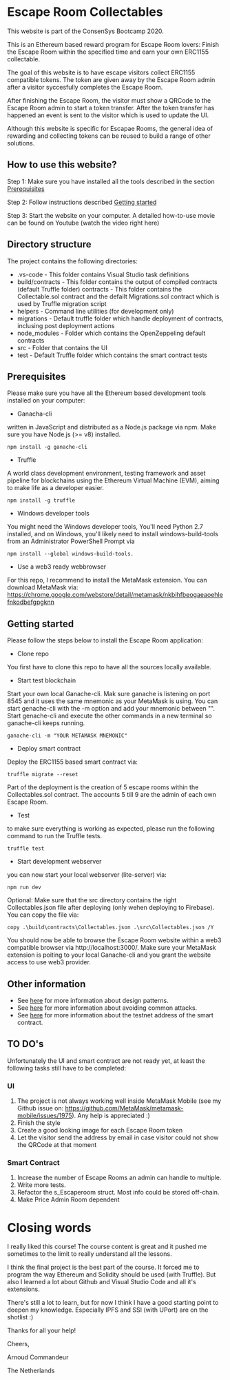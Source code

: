 # Escape Room Collectables

This website is part of the ConsenSys Bootcamp 2020.

This is an Ethereum based reward program for Escape Room lovers: Finish the Escape Room within the specified time and earn your own ERC1155 collectable.

The goal of this website is to have escape visitors collect ERC1155 compatible tokens. The token are given away by the Escape Room admin after a visitor syccesfully completes the Escape Room.

After finishing the Escape Room, the visitor must show a QRCode to the Escape Room admin to start a token transfer. After the token transfer has happened an event is sent to the visitor which is used to update the UI.

Although this website is specific for Escapae Rooms, the general idea of rewarding and collecting tokens can be reused to build a range of other solutions.

## How to use this website?

Step 1: Make sure you have installed all the tools described in the section [Prerequisites](#Prerequisites)

Step 2: Follow instructions described [Getting started](#Getting-started)

Step 3: Start the website on your computer. A detailed how-to-use movie can be found on Youtube (watch the video right here)

## Directory structure

The project contains the following directories:

- .vs-code - This folder contains Visual Studio task definitions
- build/contracts - This folder contains the output of compiled contracts (default Truffle folder)
contracts - This folder contains the Collectable.sol contract and the defailt Migrations.sol contract which is used by Truffle migration script
- helpers - Command line utilities (for development only)
- migrations - Default truffle folder which handle deployment of contracts, inclusing post deployment actions
- node_modules - Folder which contains the OpenZeppeling default contracts
- src - Folder that contains the UI
- test - Default Truffle folder which contains the smart contract tests


## Prerequisites

Please make sure you have all the Ethereum based development tools installed on your computer: 

- Ganacha-cli

written in JavaScript and distributed as a Node.js package via npm. Make sure you have Node.js (>= v8) installed.
```
npm install -g ganache-cli
```

- Truffle

A world class development environment, testing framework and asset pipeline for blockchains using the Ethereum Virtual Machine (EVM), aiming to make life as a developer easier.
```
npm install -g truffle
```

- Windows developer tools

You might need the Windows developer tools, You'll need Python 2.7 installed, and on Windows, you'll likely need to install windows-build-tools from an Administrator PowerShell Prompt via 
```
npm install --global windows-build-tools.
```

- Use a web3 ready webbrowser

For this repo, I recommend to install the MetaMask extension. You can download MetaMask via: https://chrome.google.com/webstore/detail/metamask/nkbihfbeogaeaoehlefnkodbefgpgknn


## Getting started

Please follow the steps below to install the Escape Room application:

- Clone repo

You first have to clone this repo to have all the sources locally available.

- Start test blockchain

Start your own local Ganache-cli. Mak sure ganache is listening on port 8545 and it uses the same mnemonic as your MetaMask is using. You can start genache-cli with the -m option and add your mnemonic between "". Start genache-cli and execute the other commands in a new terminal so ganache-cli keeps running.
```
ganache-cli -m "YOUR METAMASK MNEMONIC"
```

- Deploy smart contract

Deploy the ERC1155 based smart contract via:
```
truffle migrate --reset
```
Part of the deployment is the creation of 5 escape rooms within the Collectables.sol contract. The accounts 5 till 9 are the admin of each own Escape Room.

- Test 

to make sure everything is working as expected, please run the following command to run the Truffle tests.
```
truffle test
```
- Start development webserver

you can now start your local webserver (lite-server) via:
```
npm run dev
```


Optional: Make sure that the src directory contains the right Collectables.json file after deploying (only wehen deploying to Firebase). You can copy the file via:

```
copy .\build\contracts\Collectables.json .\src\Collectables.json /Y
```

You should now be able to browse the Escape Room website within a web3 compatible browser via http://localhost:3000/. Make sure your MetaMask extension is poiting to your local Ganache-cli and you grant the website access to use web3 provider.

## Other information

- See [here](./design_patterns_decisions.md) for more information about design patterns.
- See [here](./avoiding_common_attacks.md) for more information about avoiding common attacks.
- See [here](./deployed_address.txt) for more information about the testnet address of the smart contract.

## TO DO's

Unfortunately the UI and smart contract are not ready yet, at least the following tasks still have to be completed:

### UI
1. The project is not always working well inside MetaMask Mobile (see my Github issue on: https://github.com/MetaMask/metamask-mobile/issues/1975). Any help is appreciated :)
2. Finish the style
3. Create a good looking image for each Escape Room token
4. Let the visitor send the address by email in case visitor could not show the QRCode at that moment


### Smart Contract
1. Increase the number of Escape Rooms an admin can handle to multiple.
2. Write more tests.
3. Refactor the s_Escaperoom struct. Most info could be stored off-chain.
4. Make Price Admin Room dependent

# Closing words
I really liked this course! The course content is great and it pushed me sometimes to the limit to really understand all the lessons.

I think the final project is the best part of the course. It forced me to program the way Ethereum and Solidity should be used (with Truffle). But also I learned a lot about Github and Visual Studio Code and all it's extensions. 

There's still a lot to learn, but for now I think I have a good starting point to deepen my knowledge. Especially IPFS and SSI (with UPort) are on the shotlist :)

Thanks for all your help!

Cheers, 

Arnoud Commandeur

The Netherlands